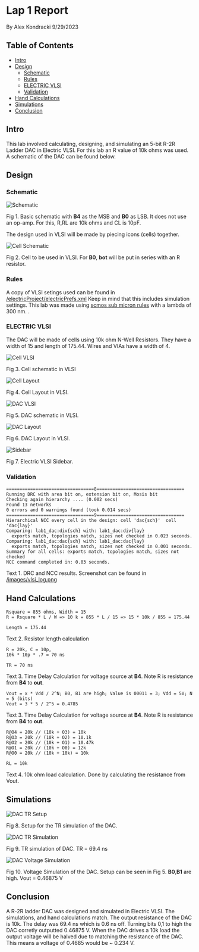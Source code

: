 # Lap 1 Report
By Alex Kondracki
9/29/2023

## Table of Contents
- [Intro](#intro)
- [Design](#design)
   * [Schematic](#schematic)
   * [Rules](#rules)
   * [ELECTRIC VLSI](#electric-vlsi)
   * [Validation](#validation)
- [Hand Calculations](#hand-calculations)
- [Simulations](#simulations)
- [Conclusion](#conclusion)

## Intro
This lab involved calculating, designing, and simulating an 5-bit R-2R Ladder DAC in Electric VLSI. For this lab an R value of 10k ohms was used. A schematic of the DAC can be found below.

## Design

### Schematic
![Schematic](https://raw.githubusercontent.com/alexk-school/ENCE_3501_VLSI_Class2023/main/Lab1/images/schematic_dac.png "Schematic") 

Fig 1. Basic schematic with **B4** as the MSB and **B0** as LSB. It does not use an op-amp. For this, R,RL are 10k ohms and CL is 10pF.

The design used in VLSI will be made by piecing icons (cells) together.

![Cell Schematic ](https://raw.githubusercontent.com/alexk-school/ENCE_3501_VLSI_Class2023/main/Lab1/images/schematic_cell.png "Cell Schematic ") 

Fig 2. Cell to be used in VLSI. For **B0**, **bot** will be put in series with an R resistor.

### Rules

A copy of VLSI setings used can be found in  [/electricProject/electricPrefs.xml](https://raw.githubusercontent.com/alexk-school/ENCE_3501_VLSI_Class2023/main/Lab1/electricProject/electricPrefs.xml) Keep in mind that this includes simulation settings. This lab was made using [scmos sub micron rules](https://bears.ece.ucsb.edu/class/ece224a/scmos/scmos-main.html) with a lambda of 300 nm. .

### ELECTRIC VLSI

The DAC will be made of cells using 10k ohm N-Well Resistors. They have a width of 15 and length of 175.44. Wires and VIAs have a width of 4.

![Cell VLSI](https://raw.githubusercontent.com/alexk-school/ENCE_3501_VLSI_Class2023/main/Lab1/images/cell_sch.png "Cell VLSI")

Fig 3. Cell schematic in VLSI

![Cell Layout](https://raw.githubusercontent.com/alexk-school/ENCE_3501_VLSI_Class2023/main/Lab1/images/cell_lay.png "Cell Layout")

Fig 4. Cell Layout in VLSI.

![DAC VLSI](https://raw.githubusercontent.com/alexk-school/ENCE_3501_VLSI_Class2023/main/Lab1/images/dac_sch.png "DAC VLSI")

Fig 5. DAC schematic in VLSI.

![DAC Layout](https://raw.githubusercontent.com/alexk-school/ENCE_3501_VLSI_Class2023/main/Lab1/images/dac_lay.png "DAC Layout")

Fig 6. DAC Layout in VLSI.

![Sidebar](https://raw.githubusercontent.com/alexk-school/ENCE_3501_VLSI_Class2023/main/Lab1/images/sidebar.png)

Fig 7. Electric VLSI Sidebar.

### Validation

```
=================================8=================================
Running DRC with area bit on, extension bit on, Mosis bit
Checking again hierarchy .... (0.002 secs)
Found 13 networks
0 errors and 0 warnings found (took 0.014 secs)
=================================9=================================
Hierarchical NCC every cell in the design: cell 'dac{sch}'  cell 'dac{lay}'
Comparing: lab1_dac:div{sch} with: lab1_dac:div{lay}
  exports match, topologies match, sizes not checked in 0.023 seconds.
Comparing: lab1_dac:dac{sch} with: lab1_dac:dac{lay}
  exports match, topologies match, sizes not checked in 0.001 seconds.
Summary for all cells: exports match, topologies match, sizes not checked
NCC command completed in: 0.03 seconds.
```

Text 1. DRC and NCC results. Screenshot can be found in [/images/vlsi_log.png](https://raw.githubusercontent.com/alexk-school/ENCE_3501_VLSI_Class2023/main/Lab1/images/vlsi_log.png)


## Hand Calculations

```
Rsquare = 855 ohms, Width = 15 
R = Rsquare * L / W => 10 k = 855 * L / 15 => 15 * 10k / 855 = 175.44

Length = 175.44
```
Text 2. Resistor length calculation

```
R = 20k, C = 10p,
10k * 10p * .7 = 70 ns

TR = 70 ns
```
Text 3. Time Delay Calculation for voltage source at **B4**. Note R is resistance from **B4** to **out**.

```
Vout = x * Vdd / 2^N; B0, B1 are high; Value is 00011 = 3; Vdd = 5V; N = 5 (bits)
Vout = 3 * 5 / 2^5 = 0.4785
```
Text 3. Time Delay Calculation for voltage source at **B4**. Note R is resistance from **B4** to **out**.

```
R@O4 = 20k // (10k + O3) = 10k 
R@O3 = 20k // (10k + O2) = 10.1k
R@O2 = 20k // (10k + O1) = 10.47k
R@O1 = 20k // (10k + O0) = 12k
R@O0 = 20k // (10k + 10k) = 10k

RL = 10k
```
Text 4. 10k ohm load calculation. Done by calculating the resistance from Vout.

## Simulations

![DAC TR Setup](https://raw.githubusercontent.com/alexk-school/ENCE_3501_VLSI_Class2023/main/Lab1/images/lab_setup.png "DAC TR Setup")

Fig 8. Setup for the TR simulation of the DAC.

![DAC TR Simulation](https://raw.githubusercontent.com/alexk-school/ENCE_3501_VLSI_Class2023/main/Lab1/images/lab_sim.png "DAC TR Simulation")

Fig 9. TR simulation of DAC. TR = 69.4 ns

![DAC Voltage Simulation](https://raw.githubusercontent.com/alexk-school/ENCE_3501_VLSI_Class2023/main/Lab1/images/dac_sim.png "DAC Voltage Simulation")

Fig 10. Voltage Simulation of the DAC. Setup can be seen in Fig 5. **B0**,**B1** are high. Vout = 0.46875 V

## Conclusion

A R-2R ladder DAC was designed and simulated in Electric VLSI. The simulations, and hand calculations match. The output resistance of the DAC is 10k. The delay was 69.4 ns which is 0.6 ns off. Turning bits 0,1 to high the DAC corretly outputted 0.46875 V. When the DAC drives a 10k load the output voltage will be halved due to matching the resistance of the DAC. This means a voltage of 0.4685 would be ~ 0.234 V.
